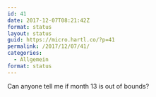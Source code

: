 ```yaml
---
id: 41
date: 2017-12-07T08:21:42Z
format: status
layout: status
guid: https://micro.hartl.co/?p=41
permalink: /2017/12/07/41/
categories:
  - Allgemein
format: status
---
```

Can anyone tell me if month 13 is out of bounds?